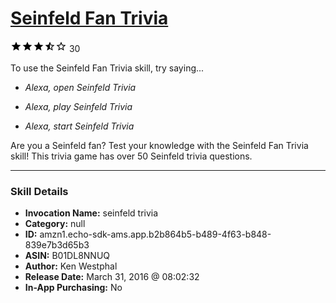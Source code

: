 # [Seinfeld Fan Trivia](http://alexa.amazon.com/#skills/amzn1.echo-sdk-ams.app.b2b864b5-b489-4f63-b848-839e7b3d65b3)
![3.8 stars](../../images/ic_star_black_18dp_1x.png)![3.8 stars](../../images/ic_star_black_18dp_1x.png)![3.8 stars](../../images/ic_star_black_18dp_1x.png)![3.8 stars](../../images/ic_star_half_black_18dp_1x.png)![3.8 stars](../../images/ic_star_border_black_18dp_1x.png) 30

To use the Seinfeld Fan Trivia skill, try saying...

* *Alexa, open Seinfeld Trivia*

* *Alexa, play Seinfeld Trivia*

* *Alexa, start Seinfeld Trivia*

Are you a Seinfeld fan?  Test your knowledge with the Seinfeld Fan Trivia skill!  This trivia game has over 50 Seinfeld trivia questions.

***

### Skill Details

* **Invocation Name:** seinfeld trivia
* **Category:** null
* **ID:** amzn1.echo-sdk-ams.app.b2b864b5-b489-4f63-b848-839e7b3d65b3
* **ASIN:** B01DL8NNUQ
* **Author:** Ken Westphal
* **Release Date:** March 31, 2016 @ 08:02:32
* **In-App Purchasing:** No
